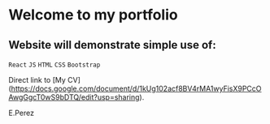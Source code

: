 Welcome to my portfolio 
==

Website will demonstrate simple use of:
--

```React```
```JS```
```HTML```
```CSS```
```Bootstrap```

Direct link to [My CV] (https://docs.google.com/document/d/1kUg102acf8BV4rMA1wyFisX9PCcOAwgGgcT0wS9bDTQ/edit?usp=sharing).


E.Perez